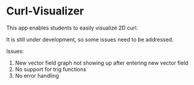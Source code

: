 # Curl-Visualizer
This app enables students to easily visualize 2D curl.

It is still under development, so some issues need to be addressed.

Issues:
1. New vector field graph not showing up after entering new vector field
2. No support for trig functions
3. No error handling 
